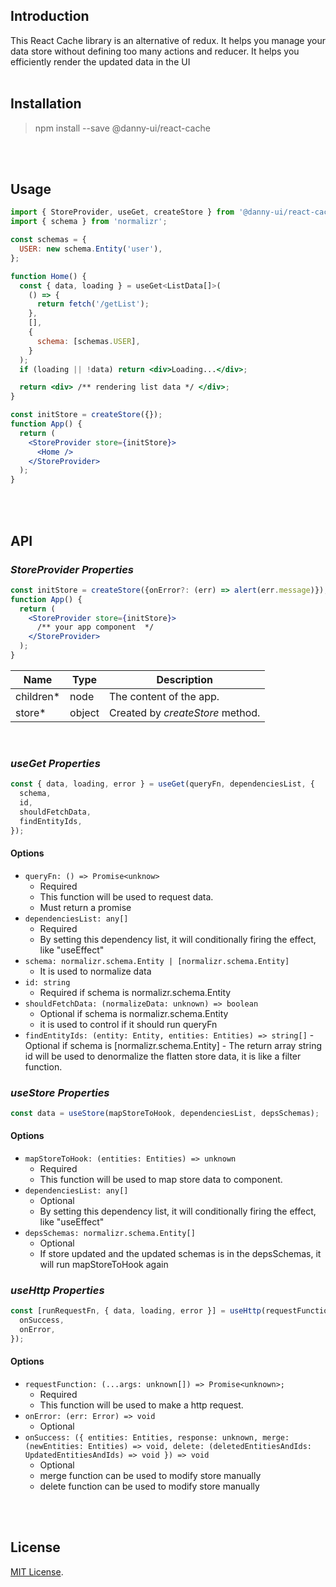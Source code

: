 ## Introduction

This React Cache library is an alternative of redux. It helps you manage your data store without defining too many actions and reducer. It helps you efficiently render the updated data in the UI
<br><br>

## Installation

> npm install --save @danny-ui/react-cache

<br><br>

## Usage

```jsx static
import { StoreProvider, useGet, createStore } from '@danny-ui/react-cache';
import { schema } from 'normalizr';

const schemas = {
  USER: new schema.Entity('user'),
};

function Home() {
  const { data, loading } = useGet<ListData[]>(
    () => {
      return fetch('/getList');
    },
    [],
    {
      schema: [schemas.USER],
    }
  );
  if (loading || !data) return <div>Loading...</div>;

  return <div> /** rendering list data */ </div>;
}

const initStore = createStore({});
function App() {
  return (
    <StoreProvider store={initStore}>
      <Home />
    </StoreProvider>
  );
}
```

<br><br>

## API

### _StoreProvider Properties_

```jsx static
const initStore = createStore({onError?: (err) => alert(err.message)});
function App() {
  return (
    <StoreProvider store={initStore}>
      /** your app component  */
    </StoreProvider>
  );
}

```

| Name       | Type   | Description                      |
| ---------- | ------ | -------------------------------- |
| children\* | node   | The content of the app.          |
| store\*    | object | Created by _createStore_ method. |

<br>

### _useGet Properties_

```jsx static
const { data, loading, error } = useGet(queryFn, dependenciesList, {
  schema,
  id,
  shouldFetchData,
  findEntityIds,
});
```

#### Options

- `queryFn: () => Promise<unknow>`
  - Required
  - This function will be used to request data.
  - Must return a promise
- `dependenciesList: any[]`
  - Required
  - By setting this dependency list, it will conditionally firing the effect, like "useEffect"
- `schema: normalizr.schema.Entity | [normalizr.schema.Entity]`
  - It is used to normalize data
- `id: string`
  - Required if schema is normalizr.schema.Entity
- `shouldFetchData: (normalizeData: unknown) => boolean`
  - Optional if schema is normalizr.schema.Entity
  - it is used to control if it should run queryFn
- `findEntityIds: (entity: Entity, entities: Entities) => string[]` - Optional if schema is [normalizr.schema.Entity] - The return array string id will be used to denormalize the flatten store data, it is like a filter function.
  <br>

### _useStore Properties_

```jsx static
const data = useStore(mapStoreToHook, dependenciesList, depsSchemas);
```

#### Options

- `mapStoreToHook: (entities: Entities) => unknown`
  - Required
  - This function will be used to map store data to component.
- `dependenciesList: any[]`
  - Optional
  - By setting this dependency list, it will conditionally firing the effect, like "useEffect"
- `depsSchemas: normalizr.schema.Entity[]`
  - Optional
  - If store updated and the updated schemas is in the depsSchemas, it will run mapStoreToHook again

### _useHttp Properties_

```jsx static
const [runRequestFn, { data, loading, error }] = useHttp(requestFunction, {
  onSuccess,
  onError,
});
```

#### Options

- `requestFunction: (...args: unknown[]) => Promise<unknown>;`
  - Required
  - This function will be used to make a http request.
- `onError: (err: Error) => void`
  - Optional
- `onSuccess: ({ entities: Entities, response: unknown, merge: (newEntities: Entities) => void, delete: (deletedEntitiesAndIds: UpdatedEntitiesAndIds) => void }) => void`
  - Optional
  - merge function can be used to modify store manually
  - delete function can be used to modify store manually

<br><br>

## License

[MIT License](http://opensource.org/licenses/mit-license.html).
<br><br>
